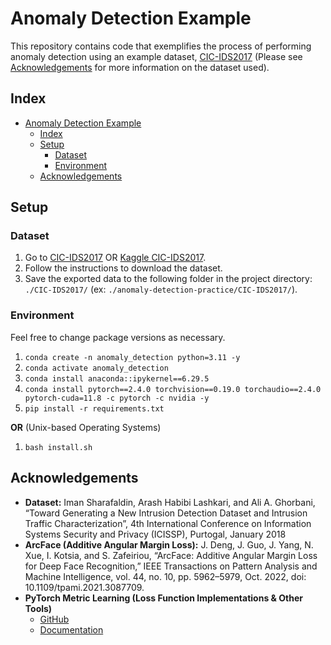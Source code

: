 # Anomaly Detection Example

This repository contains code that exemplifies the process of performing anomaly detection using an example dataset, [CIC-IDS2017](https://www.unb.ca/cic/datasets/ids-2017.html) (Please see [Acknowledgements](#acknowledgements) for more information on the dataset used).

## Index

- [Anomaly Detection Example](#anomaly-detection-example)
  - [Index](#index)
  - [Setup](#setup)
    - [Dataset](#dataset)
    - [Environment](#environment)
  - [Acknowledgements](#acknowledgements)

## Setup

### Dataset

1. Go to [CIC-IDS2017](https://www.unb.ca/cic/datasets/ids-2017.html) OR [Kaggle CIC-IDS2017](https://www.kaggle.com/datasets/chethuhn/network-intrusion-dataset).
2. Follow the instructions to download the dataset.
3. Save the exported data to the following folder in the project directory: `./CIC-IDS2017/` (ex: `./anomaly-detection-practice/CIC-IDS2017/`).

### Environment

Feel free to change package versions as necessary.

1. `conda create -n anomaly_detection python=3.11 -y`
2. `conda activate anomaly_detection`
3. `conda install anaconda::ipykernel==6.29.5`
4. `conda install pytorch==2.4.0 torchvision==0.19.0 torchaudio==2.4.0  pytorch-cuda=11.8 -c pytorch -c nvidia -y`
5. `pip install -r requirements.txt`

**OR** (Unix-based Operating Systems)

1. `bash install.sh`

## Acknowledgements

- **Dataset:** Iman Sharafaldin, Arash Habibi Lashkari, and Ali A. Ghorbani, “Toward Generating a New Intrusion Detection Dataset and Intrusion Traffic Characterization”, 4th International Conference on Information Systems Security and Privacy (ICISSP), Purtogal, January 2018
- **ArcFace (Additive Angular Margin Loss):** J. Deng, J. Guo, J. Yang, N. Xue, I. Kotsia, and S. Zafeiriou, “ArcFace: Additive Angular Margin Loss for Deep Face Recognition,” IEEE Transactions on Pattern Analysis and Machine Intelligence, vol. 44, no. 10, pp. 5962–5979, Oct. 2022, doi: 10.1109/tpami.2021.3087709.
- **PyTorch Metric Learning (Loss Function Implementations & Other Tools)**
  - [GitHub](https://github.com/KevinMusgrave/pytorch-metric-learning)
  - [Documentation](https://kevinmusgrave.github.io/pytorch-metric-learning/)
